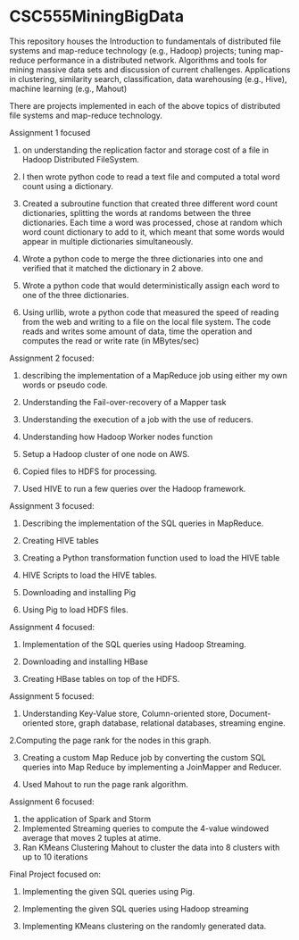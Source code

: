 # CSC555MiningBigData

This repository houses the Introduction to fundamentals of distributed file systems and map-reduce technology (e.g., Hadoop) projects; tuning map-reduce performance in a distributed network. Algorithms and tools for mining massive data sets and discussion of current challenges. Applications in clustering, similarity search, classification, data warehousing (e.g., Hive), machine learning (e.g., Mahout)

There are projects implemented in each of the above topics of distributed file systems and map-reduce technology. 

Assignment 1 focused 

1. on understanding the replication factor and storage cost of a file in Hadoop Distributed FileSystem.

2. I then wrote python code to read a text file and computed a total word count using a dictionary.

3. Created a subroutine function that created three different word count dictionaries, splitting the words at 
randoms between the three dictionaries. Each time a word was processed,  chose at random which word count dictionary to add to it, which meant that some words would appear in multiple dictionaries simultaneously.

4. Wrote a python code to merge the three dictionaries into one and verified that it matched the dictionary in 2 above.


5. Wrote a python code that would deterministically assign each word to one of the three dictionaries.

6. Using urllib, wrote a python code that measured the speed of reading from the web and writing to a file on the local file system. The code reads and writes some amount of data, time the operation and computes the read or write rate (in MBytes/sec)

Assignment 2 focused:

1. describing the implementation of a MapReduce job using either my own words or pseudo code.

2. Understanding the Fail-over-recovery of a Mapper task

3. Understanding the execution of a job with the use of reducers.

4. Understanding how Hadoop Worker nodes function

5. Setup a Hadoop cluster of one node on AWS.

6. Copied files to HDFS for processing.

7. Used HIVE to run a few queries over the Hadoop framework. 

Assignment 3 focused:

1. Describing the implementation of the SQL queries in MapReduce.

2. Creating HIVE tables

3. Creating a Python transformation function used to load the HIVE table

4. HIVE Scripts to load the HIVE tables.

5. Downloading and installing Pig

6. Using Pig to load HDFS files.

Assignment 4 focused:

1. Implementation of the SQL queries using Hadoop Streaming.

2. Downloading and installing HBase

3. Creating HBase tables on top of the HDFS.

Assignment 5 focused:

1. Understanding Key-Value store, Column-oriented store, Document-oriented store, graph database, relational databases, streaming engine.

2.Computing the page rank for the nodes in this graph.

3. Creating a custom Map Reduce job by converting the custom SQL queries into Map Reduce by implementing a JoinMapper and Reducer.

4. Used Mahout to run the page rank algorithm.

Assignment 6 focused:

1. the application of Spark and Storm
2. Implemented Streaming queries to compute the 4-value windowed average that moves 2 tuples at atime.
3. Ran KMeans Clustering Mahout to cluster the data into 8 clusters with up to 10 iterations

Final Project focused on:

1. Implementing the given SQL queries using Pig.

2. Implementing the given SQL queries using Hadoop streaming

3. Implementing KMeans clustering on the randomly generated data. 



